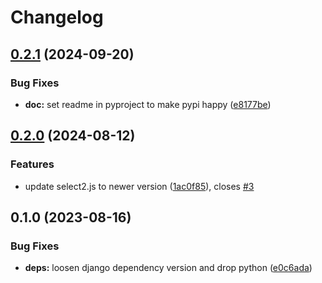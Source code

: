 # Changelog

## [0.2.1](https://github.com/acdh-oeaw/apis-override-select2js/compare/v0.2.0...v0.2.1) (2024-09-20)


### Bug Fixes

* **doc:** set readme in pyproject to make pypi happy ([e8177be](https://github.com/acdh-oeaw/apis-override-select2js/commit/e8177bed86d6c08bf17677f34ba0e43a905657b7))

## [0.2.0](https://github.com/acdh-oeaw/apis-override-select2js/compare/v0.1.0...v0.2.0) (2024-08-12)


### Features

* update select2.js to newer version ([1ac0f85](https://github.com/acdh-oeaw/apis-override-select2js/commit/1ac0f858d427456a1a1ce6bb8be1fcfeb3ad9512)), closes [#3](https://github.com/acdh-oeaw/apis-override-select2js/issues/3)

## 0.1.0 (2023-08-16)


### Bug Fixes

* **deps:** loosen django dependency version and drop python ([e0c6ada](https://github.com/acdh-oeaw/apis-override-select2js/commit/e0c6adaa3f295c51877c5a92563403f1b4e82f8c))
